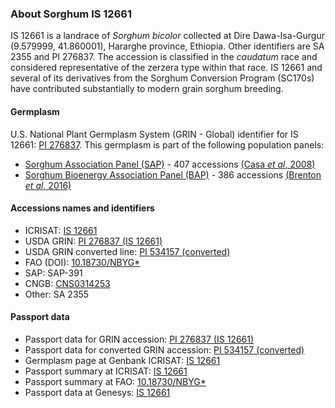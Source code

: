 ### About Sorghum IS 12661
IS 12661 is a landrace of *Sorghum bicolor* collected at Dire Dawa-Isa-Gurgur (9.579999, 41.860001), Hararghe province, Ethiopia. Other identifiers are SA 2355 and PI 276837. The accession is classified in the *caudatum* race and considered representative of the zerzera type within that race. IS 12661 and several of its derivatives from the Sorghum Conversion Program (SC170s) have contributed substantially to modern grain sorghum breeding.

#### Germplasm
U.S. National Plant Germplasm System (GRIN - Global) identifier for IS 12661: [PI 276837](https://npgsweb.ars-grin.gov/gringlobal/accessiondetail?id=1206925).
This germplasm is part of the following population panels:
* [Sorghum Association Panel (SAP)](https://npgsweb.ars-grin.gov/gringlobal/methodaccession?id1=69097&id2=494091) - 407 accessions [(Casa *et al*, 2008)](https://www.sorghumbase.org/paper/community-resources-and-strategies-for-association-mapping-in-sorghum)
* [Sorghum Bioenergy Association Panel (BAP)](https://npgsweb.ars-grin.gov/gringlobal/methodaccession?id1=310665&id2=496343) - 386 accessions [(Brenton *et al*, 2016)](https://www.sorghumbase.org/paper/a-genomic-resource-for-the-development-improvement-and-exploitation-of-sorghum-for-bioenergy)
#### Accessions names and identifiers
* ICRISAT: [IS 12661](http://germplasm.icrisat.org/gringlobal/accessiondetail.aspx?id=110736)
* USDA GRIN: [PI 276837 (IS 12661)](https://npgsweb.ars-grin.gov/gringlobal/accessiondetail?id=1206925)
* USDA GRIN converted line: [PI 534157 (converted)](https://npgsweb.ars-grin.gov/gringlobal/accessiondetail?id=1429093)
* FAO (DOI): [10.18730/NBYG*](http://www.fao.org/wiews/data/ex-situ-sdg-251/search/en/?doi=10.18730/NBYG*#details)
* SAP: SAP-391
* CNGB: [CNS0314253](https://db.cngb.org/search/sample/CNS0314253/)
* Other: SA 2355
#### Passport data
* Passport data for GRIN accession: [PI 276837 (IS 12661)](https://npgsweb.ars-grin.gov/gringlobal/accessiondetail?id=1206925)
* Passport data for converted GRIN accession: [PI 534157 (converted)](https://npgsweb.ars-grin.gov/gringlobal/accessiondetail?id=1429093)
* Germplasm page at Genbank ICRISAT: [IS 12661](http://germplasm.icrisat.org/gringlobal/accessiondetail.aspx?id=110736)
* Passport summary at ICRISAT: [IS 12661](http://genebank.icrisat.org/IND/PassportSummary?ID=IS%2012661)
* Passport summary at FAO: [10.18730/NBYG*](https://ssl.fao.org/glis/doi/10.18730/NBYG*)
* Passport data at Genesys: [IS 12661](https://www.genesys-pgr.org/10.18730/NBYG*)
